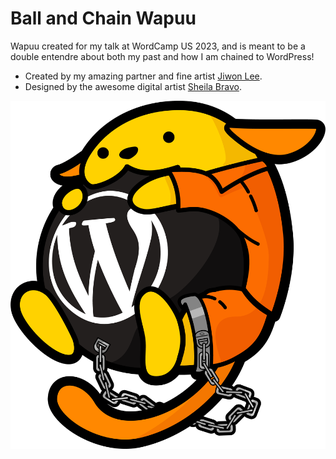# Ball and Chain Wapuu

Wapuu created for my talk at WordCamp US 2023, and is meant to be a double entendre about both my past and how I am chained to WordPress!

- Created by my amazing partner and fine artist [Jiwon Lee](https://jiwon.art).
- Designed by the awesome digital artist [Sheila Bravo](https://profiles.wordpress.org/sheilabravo/).

[![Ball and Chain Wapuu](assets/ball-and-chain-wapuu.png)](https://koop.sh/speaking/ball-and-chain-wapuu-20230824650/)
